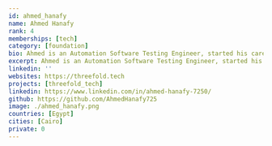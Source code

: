 ```yaml
---
id: ahmed_hanafy
name: Ahmed Hanafy
rank: 4
memberships: [tech]
category: [foundation]
bio: Ahmed is an Automation Software Testing Engineer, started his career at Codescalers, and now has about a year experience in Cloud computing software. Engineer fell in love with Threefold I believe that Threefold is changing the world by building the new neutral internet, it's a great experience to be part of this. 
excerpt: Ahmed is an Automation Software Testing Engineer, started his career at Codescalers.
linkedin: ''
websites: https://threefold.tech
projects: [threefold_tech]
linkedin: https://www.linkedin.com/in/ahmed-hanafy-7250/
github: https://github.com/AhmedHanafy725
image: ./ahmed_hanafy.png
countries: [Egypt]
cities: [Cairo]
private: 0
---
```

